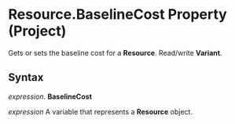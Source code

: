 
# Resource.BaselineCost Property (Project)

Gets or sets the baseline cost for a  **Resource**. Read/write **Variant**.


## Syntax

 _expression_. **BaselineCost**

 _expression_ A variable that represents a **Resource** object.

